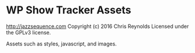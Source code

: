 # WP Show Tracker Assets #
http://jazzsequence.com
Copyright (c) 2016 Chris Reynolds
Licensed under the GPLv3 license.

Assets such as styles, javascript, and images.